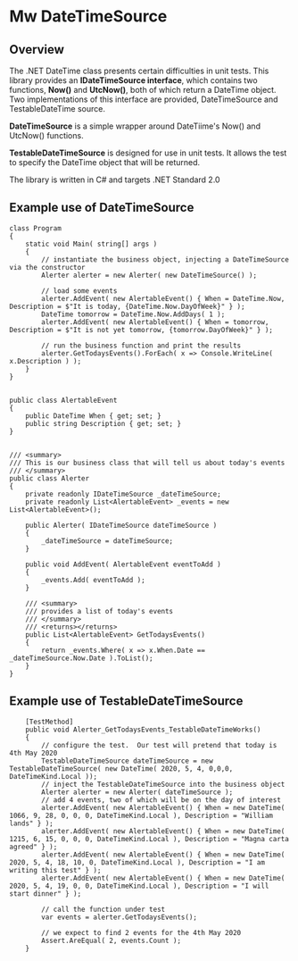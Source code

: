 # Mw DateTimeSource
## Overview
The .NET DateTime class presents certain difficulties in unit tests.  This library provides an **IDateTimeSource interface**, which contains two functions, **Now()** and **UtcNow()**, both of which return a DateTime object.  Two implementations of this interface are provided, DateTimeSource and TestableDateTime source.

**DateTimeSource** is a simple wrapper around DateTiime's Now() and UtcNow() functions.

**TestableDateTimeSource** is designed for use in unit tests.  It allows the test to specify the DateTime object that will be returned.

The library is written in C# and targets .NET Standard 2.0

## Example use of DateTimeSource
    class Program
    {
        static void Main( string[] args )
        {
            // instantiate the business object, injecting a DateTimeSource via the constructor
            Alerter alerter = new Alerter( new DateTimeSource() );

            // load some events
            alerter.AddEvent( new AlertableEvent() { When = DateTime.Now, Description = $"It is today, {DateTime.Now.DayOfWeek}" } );
            DateTime tomorrow = DateTime.Now.AddDays( 1 );
            alerter.AddEvent( new AlertableEvent() { When = tomorrow, Description = $"It is not yet tomorrow, {tomorrow.DayOfWeek}" } );

            // run the business function and print the results
            alerter.GetTodaysEvents().ForEach( x => Console.WriteLine( x.Description ) );
        }
    }


    public class AlertableEvent
    {
        public DateTime When { get; set; }
        public string Description { get; set; }
    }


    /// <summary>
    /// This is our business class that will tell us about today's events
    /// </summary>
    public class Alerter
    {
        private readonly IDateTimeSource _dateTimeSource;
        private readonly List<AlertableEvent> _events = new List<AlertableEvent>();

        public Alerter( IDateTimeSource dateTimeSource )
        {
            _dateTimeSource = dateTimeSource;
        }

        public void AddEvent( AlertableEvent eventToAdd )
        {
            _events.Add( eventToAdd );
        }

        /// <summary>
        /// provides a list of today's events
        /// </summary>
        /// <returns></returns>
        public List<AlertableEvent> GetTodaysEvents()
        {
            return _events.Where( x => x.When.Date == _dateTimeSource.Now.Date ).ToList();
        }
    }


## Example use of TestableDateTimeSource

        [TestMethod]
        public void Alerter_GetTodaysEvents_TestableDateTimeWorks()
        {
            // configure the test.  Our test will pretend that today is 4th May 2020 
            TestableDateTimeSource dateTimeSource = new TestableDateTimeSource( new DateTime( 2020, 5, 4, 0,0,0, DateTimeKind.Local ));
            // inject the TestableDateTimeSource into the business object
            Alerter alerter = new Alerter( dateTimeSource );
            // add 4 events, two of which will be on the day of interest
            alerter.AddEvent( new AlertableEvent() { When = new DateTime( 1066, 9, 28, 0, 0, 0, DateTimeKind.Local ), Description = "William lands" } );
            alerter.AddEvent( new AlertableEvent() { When = new DateTime( 1215, 6, 15, 0, 0, 0, DateTimeKind.Local ), Description = "Magna carta agreed" } );
            alerter.AddEvent( new AlertableEvent() { When = new DateTime( 2020, 5, 4, 18, 10, 0, DateTimeKind.Local ), Description = "I am writing this test" } );
            alerter.AddEvent( new AlertableEvent() { When = new DateTime( 2020, 5, 4, 19, 0, 0, DateTimeKind.Local ), Description = "I will start dinner" } );

            // call the function under test
            var events = alerter.GetTodaysEvents();

            // we expect to find 2 events for the 4th May 2020
            Assert.AreEqual( 2, events.Count );
        }
```
